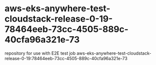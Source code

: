 # aws-eks-anywhere-test-cloudstack-release-0-19-78464eeb-73cc-4505-889c-40cfa96a321e-73
repository for use with E2E test job aws-eks-anywhere-test-cloudstack-release-0-19:78464eeb-73cc-4505-889c-40cfa96a321e-73
